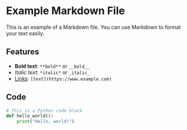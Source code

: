 # Example Markdown File

This is an example of a Markdown file. You can use Markdown to format your text easily.

## Features

- **Bold text**: `**bold**` or `__bold__`
- *Italic text*: `*italic*` or `_italic_`
- [Links](https://www.example.com): `[text](https://www.example.com)`

## Code

```python
# This is a Python code block
def hello_world():
    print("Hello, world!")
